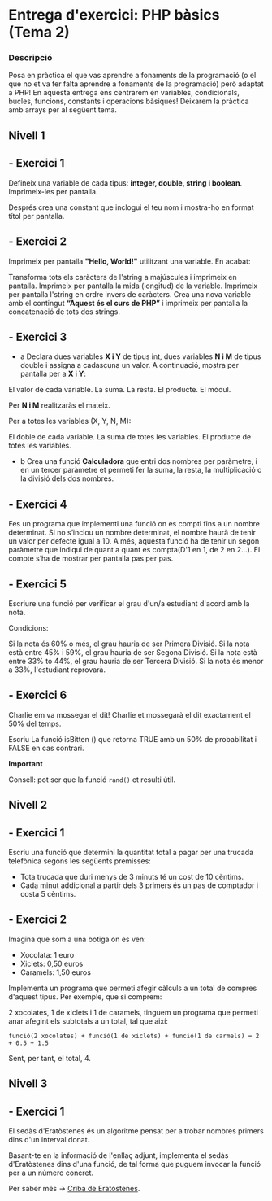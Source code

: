 # Entrega d'exercici: PHP bàsics (Tema 2)

### Descripció

Posa en pràctica el que vas aprendre a fonaments de la programació (o el que no et va fer falta aprendre a fonaments de la programació) però adaptat a PHP! En aquesta entrega ens centrarem en variables, condicionals, bucles, funcions, constants i operacions bàsiques! Deixarem la pràctica amb arrays per al següent tema.

## Nivell 1

## - Exercici 1

Defineix una variable de cada tipus: **integer, double, string i boolean**. Imprimeix-les per pantalla.

Després crea una constant que inclogui el teu nom i mostra-ho en format títol per pantalla.


## - Exercici 2
Imprimeix per pantalla **"Hello, World!"** utilitzant una variable. En acabat:

Transforma tots els caràcters de l'string a majúscules i imprimeix en pantalla.
Imprimeix per pantalla la mida (longitud) de la variable.
Imprimeix per pantalla l'string en ordre invers de caràcters.
Crea una nova variable amb el contingut **“Aquest és el curs de PHP”** i imprimeix per pantalla la concatenació de tots dos strings.

## - Exercici 3
- a Declara dues variables **X i Y** de tipus int, dues variables **N i M** de tipus double i assigna a cadascuna un valor. A continuació, mostra per pantalla per a **X i Y**:

El valor de cada variable.
La suma.
La resta.
El producte.
El mòdul.

Per **N i M** realitzaràs el mateix.

Per a totes les variables (X, Y, N, M):

El doble de cada variable.
La suma de totes les variables.
El producte de totes les variables.
- b Crea una funció **Calculadora** que entri dos nombres per paràmetre, i en un tercer paràmetre et permeti fer la suma, la resta, la multiplicació o la divisió dels dos nombres.


## - Exercici 4
Fes un programa que implementi una funció on es compti fins a un nombre determinat. Si no s’inclou un nombre determinat, el nombre haurà de tenir un valor per defecte igual a 10. A més, aquesta funció ha de tenir un segon paràmetre que indiqui de quant a quant es compta(D'1 en 1, de 2 en 2…). El compte s’ha de mostrar per pantalla pas per pas.


## - Exercici 5
Escriure una funció per verificar el grau d'un/a estudiant d'acord amb la nota.

Condicions:

Si la nota és 60% o més, el grau hauria de ser Primera Divisió.
Si la nota està entre 45% i 59%, el grau hauria de ser Segona Divisió.
Si la nota està entre 33% to 44%, el grau hauria de ser Tercera Divisió.
Si la nota és menor a 33%, l'estudiant reprovarà.

## - Exercici 6
Charlie em va mossegar el dit! Charlie et mossegarà el dit exactament el 50% del temps.

Escriu La funció isBitten () que retorna TRUE amb un 50% de probabilitat i FALSE en cas contrari.

**Important**

Consell: pot ser que la funció `rand()` et resulti útil.

## Nivell 2
## - Exercici 1
Escriu una funció que determini la quantitat total a pagar per una trucada telefònica segons les següents premisses:
- Tota trucada que duri menys de 3 minuts té un cost de 10 cèntims.
- Cada minut addicional a partir dels 3 primers és un pas de comptador i costa 5 cèntims.

## - Exercici 2
Imagina que som a una botiga on es ven:
- Xocolata: 1 euro
- Xiclets: 0,50 euros
- Caramels: 1,50 euros

Implementa un programa que permeti afegir càlculs a un total de compres d'aquest tipus.
Per exemple, que si comprem:

2 xocolates, 1 de xiclets i 1 de caramels, tinguem un programa que permeti anar afegint els subtotals a un total, tal que així:

`funció(2 xocolates) + funció(1 de xiclets) + funció(1 de carmels) = 2 + 0.5 + 1.5`

Sent, per tant, el total, 4.
## Nivell 3
## - Exercici 1
El sedàs d'Eratòstenes és un algoritme pensat per a trobar nombres primers dins d'un interval donat.

Basant-te en la informació de l'enllaç adjunt, implementa el sedàs d'Eratòstenes dins d'una funció, de tal forma que puguem invocar la funció per a un número concret.

Per saber més -> [Criba de Eratóstenes](https://es.wikipedia.org/wiki/Criba_de_Erat%C3%B3stenes).